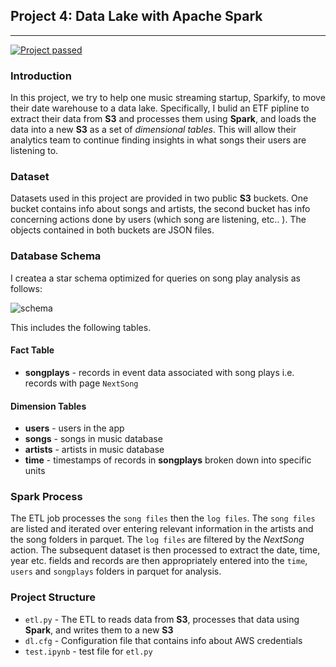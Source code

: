 ## Project 4: Data Lake with Apache Spark
---
[![Project passed](https://img.shields.io/badge/project-passed-success.svg)](https://img.shields.io/badge/project-passed-success.svg)

### Introduction 
In this project, we try to help one music streaming startup, Sparkify, to move their date warehouse to a data lake. Specifically, I bulid an ETF pipline to extract their data from **S3** and processes them using **Spark**, and loads the data into a new **S3** as a set of *dimensional tables*. This will allow their analytics team to continue finding insights in what songs their users are listening to.

### Dataset 
Datasets used in this project are provided in two public **S3** buckets. One bucket contains info about songs and artists, the second bucket has info concerning actions done by users (which song are listening, etc.. ). The objects contained in both buckets are JSON files.

### Database Schema

I createa a star schema optimized for queries on song play analysis as follows:

![schema](/images/schema.png)

This includes the following tables.

#### Fact Table 
+ **songplays** - records in event data associated with song plays i.e. records with page `NextSong`

#### Dimension Tables
+ **users** - users in the app
+ **songs** - songs in music database
+ **artists** - artists in music database
+ **time** - timestamps of records in **songplays** broken down into specific units

### Spark Process
The ETL job processes the `song files` then the `log files`. The `song files` are listed and iterated over entering relevant information in the artists and the song folders in parquet. The `log files` are filtered by the *NextSong* action. The subsequent dataset is then processed to extract the date, time, year etc. fields and records are then appropriately entered into the `time`, `users` and `songplays` folders in parquet for analysis.


### Project Structure

+ `etl.py` - The ETL to reads data from **S3**, processes that data using **Spark**, and writes them to a new **S3**
+ `dl.cfg` - Configuration file that contains info about AWS credentials
+ `test.ipynb` - test file for `etl.py`

